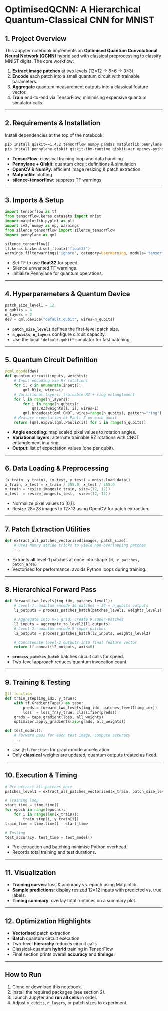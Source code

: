 # OptimisedQCNN: A Hierarchical Quantum-Classical CNN for MNIST

## 1. Project Overview
This Jupyter notebook implements an **Optimised Quantum Convolutional Neural Network (QCNN)** hybridised with classical preprocessing to classify MNIST digits. The core workflow:

1. **Extract image patches** at two levels (12×12 → 6×6 → 3×3).  
2. **Encode** each patch into a small quantum circuit with trainable parameters.  
3. **Aggregate** quantum measurement outputs into a classical feature vector.  
4. **Train** end-to-end via TensorFlow, minimising expensive quantum simulator calls.

---

## 2. Requirements & Installation
Install dependencies at the top of the notebook:

```bash
pip install qiskit==1.4.2 tensorflow numpy pandas matplotlib pennylane silence-tensorflow
pip install pennylane-qiskit qiskit-ibm-runtime qiskit-aer opencv-python
```

- **TensorFlow**: classical training loop and data handling  
- **Pennylane + Qiskit**: quantum circuit definitions & simulation  
- **OpenCV & NumPy**: efficient image resizing & patch extraction  
- **Matplotlib**: plotting  
- **silence-tensorflow**: suppress TF warnings  

---

## 3. Imports & Setup
```python
import tensorflow as tf
from tensorflow.keras.datasets import mnist
import matplotlib.pyplot as plt
import cv2, numpy as np, warnings
from silence_tensorflow import silence_tensorflow
import pennylane as qml

silence_tensorflow()
tf.keras.backend.set_floatx('float32')
warnings.filterwarnings('ignore', category=UserWarning, module='tensorflow')
```
- Set TF to use **float32** for speed.  
- Silence unwanted TF warnings.  
- Initialize Pennylane for quantum operations.

---

## 4. Hyperparameters & Quantum Device
```python
patch_size_level1 = 12
n_qubits = 4
n_layers = 2
dev = qml.device("default.qubit", wires=n_qubits)
```
- **`patch_size_level1`** defines the first-level patch size.  
- **`n_qubits`**, **`n_layers`** configure circuit capacity.  
- Use the local `"default.qubit"` simulator for fast batching.

---

## 5. Quantum Circuit Definition
```python
@qml.qnode(dev)
def quantum_circuit(inputs, weights):
    # Input encoding via RY rotations
    for i, x in enumerate(inputs):
        qml.RY(x, wires=i)
    # Variational layers: trainable RZ + ring entanglement
    for l in range(n_layers):
        for i in range(n_qubits):
            qml.RZ(weights[l, i], wires=i)
        qml.broadcast(qml.CNOT, wires=range(n_qubits), pattern="ring")
    # Measure expectation of Pauli-Z on each qubit
    return [qml.expval(qml.PauliZ(i)) for i in range(n_qubits)]
```
- **Angle encoding**: map scaled pixel values to rotation angles.  
- **Variational layers**: alternate trainable RZ rotations with CNOT entanglement in a ring.  
- **Output**: list of expectation values (one per qubit).

---

## 6. Data Loading & Preprocessing
```python
(x_train, y_train), (x_test, y_test) = mnist.load_data()
x_train, x_test = x_train / 255.0, x_test / 255.0
x_train = resize_images(x_train, size=(12, 12))
x_test  = resize_images(x_test,  size=(12, 12))
```
- Normalize pixel values to [0,1].  
- Resize 28×28 images to 12×12 using OpenCV for patch extraction.

---

## 7. Patch Extraction Utilities
```python
def extract_all_patches_vectorized(images, patch_size):
    # Uses NumPy stride tricks to yield non-overlapping patches
    ...
```
- Extracts **all** level-1 patches at once into shape `(N, n_patches, patch_area)`  
- Vectorised for performance; avoids Python loops during training.

---

## 8. Hierarchical Forward Pass
```python
def forward_two_levels(img_idx, patches_level1):
    # Level-1: quantum encode 36 patches → 36 × n_qubits outputs
    l1_outputs = process_patches_batch(patches_level1, weights_level1)

    # Aggregate into 6×6 grid, create 9 super-patches
    l2_inputs = aggregate_to_level2(l1_outputs)
    # Level-2: quantum encode 9 super-patches
    l2_outputs = process_patches_batch(l2_inputs, weights_level2)

    # Concatenate level-2 outputs into final feature vector
    return tf.concat(l2_outputs, axis=0)
```
- **`process_patches_batch`** batches circuit calls for speed.  
- Two-level approach reduces quantum invocation count.

---

## 9. Training & Testing
```python
@tf.function
def train_step(img_idx, y_true):
    with tf.GradientTape() as tape:
        preds = forward_two_levels(img_idx, patches_level1[img_idx])
        loss  = loss_fn(y_true, classifier(preds))
    grads = tape.gradient(loss, all_weights)
    optimizer.apply_gradients(zip(grads, all_weights))

def test_model():
    # Forward pass for each test image, compute accuracy
    ...
```
- Use `@tf.function` for graph-mode acceleration.  
- Only **classical** weights are updated; quantum outputs treated as fixed.

---

## 10. Execution & Timing
```python
# Pre-extract all patches once
patches_level1 = extract_all_patches_vectorized(x_train, patch_size_level1)

# Training loop
start_time = time.time()
for epoch in range(epochs):
    for i in range(len(x_train)):
        train_step(i, y_train[i])
train_time = time.time() - start_time

# Testing
test_accuracy, test_time = test_model()
```
- Pre-extraction and batching minimise Python overhead.  
- Records total training and test durations.

---

## 11. Visualization
- **Training curves**: loss & accuracy vs. epoch using Matplotlib.  
- **Sample predictions**: display resized 12×12 inputs with predicted vs. true labels.  
- **Timing summary**: overlay total runtimes on a summary plot.

---

## 12. Optimization Highlights
- **Vectorised** patch extraction  
- **Batch** quantum circuit execution  
- Two-level **hierarchy** reduces circuit calls  
- Classical-quantum **hybrid** training in TensorFlow  
- Final section prints overall **accuracy** and **timings**.

---

## How to Run
1. Clone or download this notebook.  
2. Install the required packages (see section 2).  
3. Launch Jupyter and **run all cells** in order.  
4. Adjust `n_qubits`, `n_layers`, or patch sizes to experiment.
